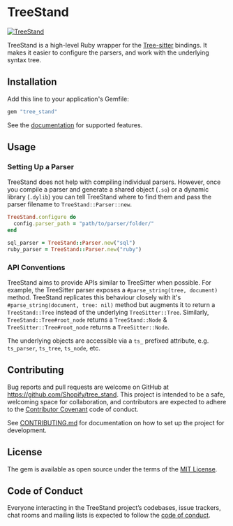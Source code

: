 # TreeStand

[![TreeStand](https://github.com/Shopify/tree_stand/actions/workflows/ci.yml/badge.svg?branch=main)](https://github.com/Shopify/tree_stand/actions/workflows/ci.yml)


TreeStand is a high-level Ruby wrapper for the [Tree-sitter](https://tree-sitter.github.io/tree-sitter/) bindings. It
makes it easier to configure the parsers, and work with the underlying syntax tree.

## Installation

Add this line to your application's Gemfile:

```ruby
gem "tree_stand"
```

See the [documentation](https://shopify.github.io/tree_stand) for supported features.

## Usage

### Setting Up a Parser

TreeStand does not help with compiling individual parsers. However, once you compile a parser and generate a shared
object (`.so`) or a dynamic library (`.dylib`) you can tell TreeStand where to find them and pass the parser filename
to `TreeStand::Parser::new`.

```ruby
TreeStand.configure do
  config.parser_path = "path/to/parser/folder/"
end

sql_parser = TreeStand::Parser.new("sql")
ruby_parser = TreeStand::Parser.new("ruby")
```


### API Conventions

TreeStand aims to provide APIs similar to TreeSitter when possible. For example, the TreeSitter parser exposes a
`#parse_string(tree, document)` method. TreeStand replicates this behaviour closely with it's `#parse_string(document,
tree: nil)` method but augments it to return a `TreeStand::Tree` instead of the underlying `TreeSitter::Tree`.
Similarly, `TreeStand::Tree#root_node` returns a `TreeStand::Node` & `TreeSitter::Tree#root_node` returns a
`TreeSitter::Node`.

The underlying objects are accessible via a `ts_` prefixed attribute, e.g. `ts_parser`, `ts_tree`, `ts_node`, etc.

## Contributing

Bug reports and pull requests are welcome on GitHub at https://github.com/Shopify/tree_stand. This project is intended to be a safe, welcoming space for collaboration, and contributors are expected to adhere to the [Contributor Covenant](http://contributor-covenant.org) code of conduct.

See [CONTRIBUTING.md](https://github.com/Shopify/tree_stand/blob/main/CONTRIBUTING.md) for documentation on how to set up the project for development.

## License

The gem is available as open source under the terms of the [MIT License](https://opensource.org/licenses/MIT).

## Code of Conduct

Everyone interacting in the TreeStand project’s codebases, issue trackers, chat rooms and mailing lists is expected to follow the [code of conduct](https://github.com/Shopify/tree_stand/blob/main/CODE_OF_CONDUCT.md).
